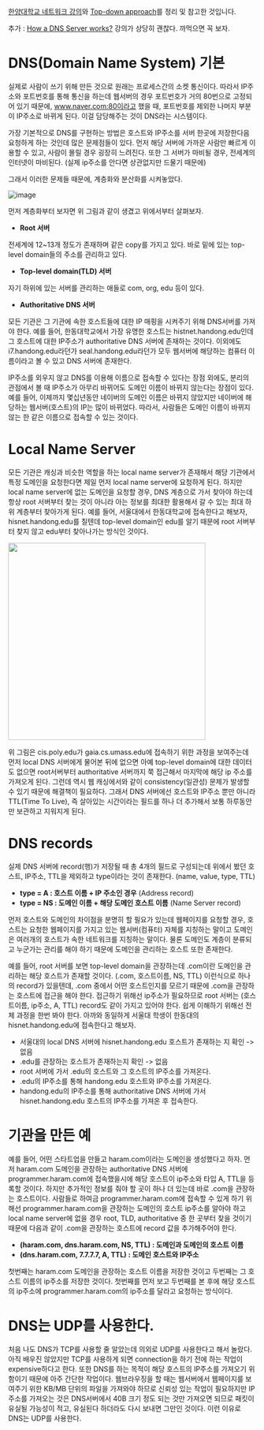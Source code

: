 [한양대학교 네트워크 강의](http://www.kocw.net/home/search/kemView.do?kemId=1169634)와 [Top-down approach](http://www.bau.edu.jo/UserPortal/UserProfile/PostsAttach/10617_1870_1.pdf)를 정리 및 참고한 것입니다.

추가 : [How a DNS Server works?](https://www.youtube.com/watch?v=mpQZVYPuDGU) 강의가 상당히 괜찮다. 까먹으면 꼭 보자.

# DNS(Domain Name System) 기본

실제로 사람이 쓰기 위해 만든 것으로 원래는 프로세스간의 소켓 통신이다. 따라서 IP주소와 포트번호를 통해 통신을 하는데 웹서버의 경우 포트번호가 거의 80번으로 고정되어 있기 때문에, www.naver.com:80이라고 했을 때, 포트번호를 제외한 나머지 부분이 IP주소로 바뀌게 된다. 이걸 담당해주는 것이 DNS라는 시스템이다.

가장 기본적으로 DNS를 구현하는 방법은 호스트와 IP주소를 서버 한곳에 저장한다음 요청하게 하는 것인데 많은 문제점들이 있다. 먼저 해당 서버에 가까운 사람만 빠르게 이용할 수 있고, 사람이 몰릴 경우 굉장히 느려진다. 또한 그 서버가 마비될 경우, 전세계의 인터넷이 마비된다. (실제 ip주소를 안다면 상관없지만 드물기 때문에)

그래서 이러한 문제들 때문에, 계층화와 분산화를 시켜놓았다. 

![image](https://user-images.githubusercontent.com/35518072/42742046-a6c6e218-88f2-11e8-822a-a90b8d9a8986.png)

먼저 계층화부터 보자면 위 그림과 같이 생겼고 위에서부터 살펴보자.

* **Root 서버**

전세계에 12~13개 정도가 존재하며 같은 copy를 가지고 있다. 바로 밑에 있는 top-level domain들의 주소를 관리하고 있다. 

* **Top-level domain(TLD) 서버**

자기 하위에 있는 서버를 관리하는 애들로 com, org, edu 등이 있다.

* **Authoritative DNS 서버**

모든 기관은 그 기관에 속한 호스트들에 대한 IP 매핑을 시켜주기 위해 DNS서버를 가져야 한다. 예를 들어, 한동대학교에서 가장 유명한 호스트는 histnet.handong.edu인데 그 호스트에 대한 IP주소가 authoritative DNS 서버에 존재하는 것이다. 이외에도 i7.handong.edu라던가 seal.handong.edu라던가 모두 웹서버에 해당하는 컴퓨터 이름이라고 볼 수 있고 DNS 서버에 존재한다.

IP주소를 외우지 않고 DNS를 이용해 이름으로 접속할 수 있다는 장점 외에도, 분리의 관점에서 볼 때 IP주소가 아무리 바뀌어도 도메인 이름이 바뀌지 않는다는 장점이 있다. 예를 들어, 이제까지 몇십년동안 네이버의 도메인 이름은 바뀌지 않았지만 네이버에 해당하는 웹서버(호스트)의 IP는 많이 바뀌었다. 따라서, 사람들은 도메인 이름이 바뀌지 않는 한 같은 이름으로 접속할 수 있는 것이다.



# Local Name Server

모든 기관은 캐싱과 비슷한 역할을 하는 local name server가 존재해서 해당 기관에서 특정 도메인을 요청한다면 제일 먼저 local name server에 요청하게 된다. 하지만 local name server에 없는 도메인을 요청할 경우, DNS 계층으로 가서 찾아야 하는데 항상 root 서버부터 찾는 것이 아니라 아는 정보를 최대한 활용해서 갈 수 있는 최대 하위 계층부터 찾아가게 된다. 예를 들어, 서울대에서 한동대학교에 접속한다고 해보자, hisnet.handong.edu를 칠텐데 top-level domain인 edu를 알기 때문에 root 서버부터 찾지 않고 edu부터 찾아나가는 방식인 것이다.

<img src="https://user-images.githubusercontent.com/35518072/42742543-5e411686-88f6-11e8-8d7e-b53e112048da.png" width="400px">

위 그림은 cis.poly.edu가 gaia.cs.umass.edu에 접속하기 위한 과정을 보여주는데 먼저 local DNS 서버에게 물어본 뒤에 없으면 아예 top-level domain에 대한 데이터도 없으면 root서버부터 authoritative 서버까지 쭉 접근해서 마지막에 해당 ip 주소를 가져오게 된다. 그런데 역시 웹 캐싱에서와 같이 consistency(일관성) 문제가 발생할 수 있기 때문에 해결책이 필요하다. 그래서 DNS 서버에선 호스트와 IP주소 뿐만 아니라 TTL(Time To Live), 즉 살아있는 시간이라는 필드를 하나 더 추가해서 보통 하루동안만 보관하고 지워지게 된다.



# DNS records

실제 DNS 서버에 record(행)가 저장될 때 총 4개의 필드로 구성되는데 위에서 봤던 호스트, IP주소, TTL을 제외하고 type이라는 것이 존재한다. (name, value, type, TTL)

* **type =  A : 호스트 이름 + IP 주소인 경우** (Address record)
* **type = NS : 도메인 이름 + 해당 도메인 호스트 이름** (Name Server record)

먼저 호스트와 도메인의 차이점을 분명히 할 필요가 있는데 웹페이지를 요청할 경우, 호스트는 요청한 웹페이지를 가지고 있는 웹서버(컴퓨터) 자체를 지칭하는 말이고 도메인은 여러개의 호스트가 속한 네트워크를 지칭하는 말이다. 물론 도메인도 계층이 분류되고 누군가는 관리를 해야 하기 때문에 도메인을 관리하는 호스트 또한 존재한다.

예를 들어, root 서버를 보면 top-level domain을 관장하는데 .com이란 도메인을 관리하는 해당 호스트가 존재할 것이다. (.com, 호스트이름, NS, TTL) 이런식으로 하나의 record가 있을텐데, .com 중에서 어떤 호스트인지를 모르기 때문에 .com을 관장하는 호스트에 접근을 해야 한다. 접근하기 위해선 ip주소가 필요하므로 root 서버는 (호스트이름, ip주소, A, TTL) record도 같이 가지고 있어야 한다. 쉽게 이해하기 위해선 전체 과정을 한번 봐야 한다. 아까와 동일하게 서울대 학생이 한동대의 hisnet.handong.edu에 접속한다고 해보자.

* 서울대의 local DNS 서버에 hisnet.handong.edu 호스트가 존재하는 지 확인 -> 없음
* .edu를 관장하는 호스트가 존재하는지 확인 -> 없음
* root 서버에 가서 .edu의 호스트와 그 호스트의 IP주소를 가져온다.
* .edu의 IP주소를 통해 handong.edu 호스트와 IP주소를 가져온다.
* handong.edu의 IP주소를 통해 authoritative DNS 서버에 가서 hisnet.handong.edu 호스트의 IP주소를 가져온 후 접속한다.



# 기관을 만든 예

예를 들어, 어떤 스타트업을 만들고 haram.com이라는 도메인을 생성했다고 하자. 먼저 haram.com 도메인을 관장하는 authoritative DNS 서버에  programmer.haram.com에 접속했을시에 해당 호스트이 ip주소와 타입 A, TTL을 등록할 것이다. 하지만 추가적인 정보를 줘야 할 곳이 하나 더 있는데 바로 .com을 관장하는 호스트이다. 사람들로 하여금 programmer.haram.com에 접속할 수 있게 하기 위해선 programmer.haram.com을 관장하는 도메인의 호스트 ip주소를 알아야 하고 local name server에 없을 경우 root, TLD, authoritative 중 한 곳부터 찾을 것이기 때문에 다음과 같이 .com을 관장하는 호스트에 record 값을 추가해주어야 한다.

* **(haram.com, dns.haram.com, NS, TTL) : 도메인과 도메인의 호스트 이름**
* **(dns.haram.com, 7.7.7.7, A, TTL) : 도메인 호스트와 IP주소**

첫번째는 haram.com 도메인을 관장하는 호스트 이름을 저장한 것이고 두번째는 그 호스트 이름의 ip주소를 저장한 것이다. 첫번째를 먼저 보고 두번째를 본 후에 해당 호스트의 ip주소에 programmer.haram.com의 ip주소를 달라고 요청하는 방식이다.



# DNS는 UDP를 사용한다.

처음 나도 DNS가 TCP를 사용할 줄 알았는데 의외로 UDP를 사용한다고 해서 놀랐다. 아직 배우진 않았지만 TCP를 사용하게 되면 connection을 하기 전에 하는 작업이 expensive하다고 한다. 또한 DNS를 하는 목적이 해당 호스트의 IP주소를 가져오기 위함이기 때문에 아주 간단한 작업이다. 웹브라우징을 할 때는 웹서버에서 웹페이지를 보여주기 위한 KB/MB 단위의 파일을 가져와야 하므로 신뢰성 있는 작업이 필요하지만 IP주소를 가져오는 것은 DNS서버에서 40B 크기 정도 되는 것만 가져오면 되므로 패킷이 유실될 가능성이 적고, 유실된다 하더라도 다시 보내면 그만인 것이다. 이런 이유로 DNS는 UDP를 사용한다.
